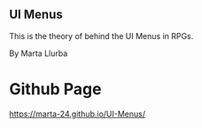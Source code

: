 ## UI Menus
This is the theory of behind the UI Menus in RPGs.

By Marta Llurba

# Github Page
https://marta-24.github.io/UI-Menus/

